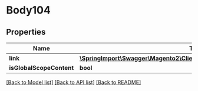 # Body104

## Properties
Name | Type | Description | Notes
------------ | ------------- | ------------- | -------------
**link** | [**\SpringImport\Swagger\Magento2\Client\Model\DownloadableDataLinkInterface**](DownloadableDataLinkInterface.md) |  | 
**isGlobalScopeContent** | **bool** |  | [optional] 

[[Back to Model list]](../README.md#documentation-for-models) [[Back to API list]](../README.md#documentation-for-api-endpoints) [[Back to README]](../README.md)


